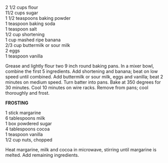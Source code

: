 ---
---

2 1/2 cups flour  
11/2 cups sugar  
1 1/2 teaspoons baking powder  
1 teaspoon baking soda  
1 teaspoon salt  
1/2 cup shortening  
1 cup mashed ripe banana  
2/3 cup buttermilk or sour milk  
2 eggs  
1 teaspoon vanilla  

Grease and lightly flour two 9 inch round baking pans. In a mixer bowl, combine the first 5 
ingredients. Add shortening and banana; beat on low speed until combined. Add buttermilk or 
sour milk, eggs and vanilla; beat 2 minutes on medium speed. Turn batter into pans. Bake at 
350 degrees for 30 minutes. Cool 10 minutes on wire racks. Remove from pans; cool 
thoroughly and frost. 

**FROSTING** 

1 stick margarine  
6 tablespoons milk  
1 box powdered sugar  
4 tablespoons cocoa  
1 teaspoon vanilla  
1/2 cup nuts, chopped   

Heat margarine, milk and cocoa in microwave, stirring until margarine is melted. Add remaining 
ingredients.
